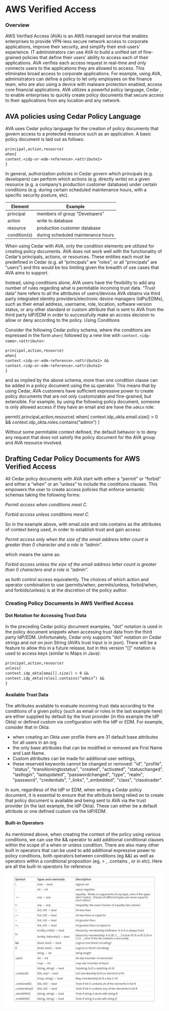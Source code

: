 # AWS Verified Access
 
### Overview 

AWS Verified Access (AVA) is an AWS managed service that enables enterprises to provide VPN-less secure network access to corporate applications, improve their security, and simplify their end-users’ experience. IT administrators can use AVA to build a unified set of fine-grained policies that define their users’ ability to access each of their applications. AVA verifies each access request in real-time and only connects users to the applications they are allowed to access. This eliminates broad access to corporate applications. For example, using AVA, administrators can define a policy to let only employees on the finance team, who are also using a device with malware protection enabled, access core financial applications. AVA utilizes a powerful policy language, Cedar , to enable enterprises to quickly create policy documents that secure access to their applications from any location and any network.

## AVA policies using Cedar Policy Language
 
AVA uses Cedar policy language for the creation of policy documents that govern access to a protected resource such as an application. A basic policy document is laid out as follows:
 
````permit(
principal,action,resource)
when{
context.<idp-or-edm-reference>.<attribute1>
}
 ````

In general, authorization policies in Cedar govern which principals (e.g. developers) can perform which actions (e.g. directly write) on a given resource (e.g. a company’s production customer database) under certain conditions (e.g. during certain scheduled maintenance hours, with a specific security posture, etc). 
 

| Element      | Example    |
| ----------- | ----------- |
| principal | members of group "Developers" |
| action    | write to database |
| resource  | production customer database |
| condition(s)| during scheduled maintenance hours |

 
When using Cedar with AVA, only the condition elements are utilized for creating policy documents. AVA does not work well with the functionality of Cedar’s principals, actions, or resources. These entities each must be predefined in Cedar (e.g. all “principals” are “roles”, or all “principals” are “users”) and this would be too limiting given the breadth of use cases that AVA aims to support. 
 
Instead, using conditions alone, AVA users have the flexibility to add any number of rules regarding what is permitable incoming trust data. “Trust data” here refers to all the attributes of users/devices AVA obtains via third party integrated identity providers/electronic device managers (IdPs/EDMs), such as their email address, username, role, location, software version status, or any other standard or custom attribute that is sent to AVA from the third party IdP/EDM in order to successfully make an access decision to allow or deny according to the policy.
Using Conditions
 
Consider the following Cedar policy schema, where the conditions are expressed in the form `when{` followed by a new line with `context.<idp-name>.<attribute>`:
 
````permit(
principal,action,resource)
when{
context.<idp-or-edm-reference>.<attribute1> &&
context.<idp-or-edm-reference>.<attribute2>
}
 ````
and as implied by the above schema, more than one condition clause can be added in a policy document using the `&&` operator. This means that by using Cedar, AVA customers have sufficient expressive power to create policy documents that are not only customizable and fine-grained, but extensible. For example, by using the following policy document, someone is only allowed access if they have an email and are have the `admin` role:
 
permit(
principal,action,resource)
when{
context.idp_okta.email.size() > 0 &&
context.idp_okta.roles.contains(“admin”)
}
 
Without some permitable context defined, the default behavior is to deny any request that does not satisfy the policy document for the AVA group and AVA resource involved.
 
## Drafting Cedar Policy Documents for AWS Verified Access

All Cedar policy documents with AVA start with either a “permit” or “forbid” and either a “when” or an “unless” to include the conditions clauses. This empowers the user to create access policies that enforce semantic schemas taking the following forms:
 
*Permit access when conditions meet C.*
 
*Forbid access unless conditions meet C.*
 
So in the example above, with email.size and role.contains as the attributes of context being used, in order to establish trust and gain access:
 
*Permit access only when the size of the email address letter count is greater than 0 character and a role is “admin”.*
 
which means the same as:
 
*Forbid access unless the size of the email address letter count is greater than 0 characters and a role is “admin”.*
 
as both control access equivalently. The choices of which action and operator combination to use (permits/when, permits/unless, forbid/when, and forbids/unless) is at the discretion of the policy author.

### Creating Policy Documents in AWS Verified Access

#### Dot Notation for Accessing Trust Data

In the preceding Cedar policy document examples, "dot" notation is used in the policy document snippets when accessing trust data from the third party IdP/EDM. Unfortunately, Cedar only supports "dot" notation on Cedar strings and not on json String (AVA’s trust input is in json). There will be a feature to allow this in a future release, but in this version "[]" notation is used to access keys (similar to Maps in Java):
 
````forbid(
principal,action,resource)
unless{
context.idp_okta[email].size() > 0 &&
context.idp_okta[roles].contains(“admin”) &&
}
````
#### Available Trust Data
The attributes available to evaluate incoming trust data according to the conditions of a given policy (such as email or roles in the last example here) are either supplied by default by the trust provider (in this example the IdP Okta) or defined custom via configuration with the IdP or EDM. For example, consider that in Okta:

* when creating an Okta user profile there are 31 default base attributes for all users in an org
* the only base attributes that can be modified or removed are First Name and Last Name. 
* Custom attributes can be made for additional user settings, 
* these reserved keywords cannot be changed or removed: "id", "profile", "status", "transitioningtostatus", "created", "activated", "statuschanged", "lastlogin", "lastupdated", "passwordchanged", "type", "realm", "password", "credentials", "_links", "_embedded", "class", "classloader".

In sum, regardless of the IdP or EDM, when writing a Cedar policy document, it is essential to ensure that the attribute being relied on to create that policy document is available and being sent to AVA via the trust provider (in the last example, the IdP Okta). These can either be a default attribute or one defined custom via the IdP/EDM.

#### Built-in Operators

As mentioned above, when creating the context of the policy using various conditions, we can use the && operator to add additional conditional clauses within the scope of a when or unless condition. There are also many other built in operators that can be used to add additional expressive power to policy conditions, both operators between conditions (eg &&) as well as operators within a conditional proposition (eg, > , .contains , or in etc). Here are all the built-in operators for reference:



![Cedar Operators](cedar_operators.png)
